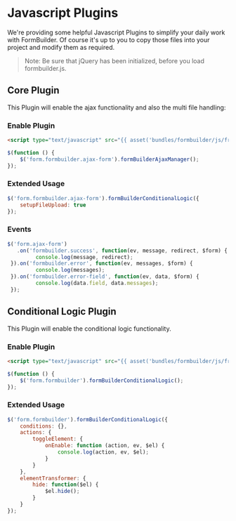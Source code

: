 # Javascript Plugins
We're providing some helpful Javascript Plugins to simplify your daily work with FormBuilder.
Of course it's up to you to copy those files into your project and modify them as required.

> Note: Be sure that jQuery has been initialized, before you load formbuilder.js.

## Core Plugin
This Plugin will enable the ajax functionality and also the multi file handling:

### Enable Plugin

```html
<script type="text/javascript" src="{{ asset('bundles/formbuilder/js/frontend/plugins/jquery.fb.core.form-builder.js') }}"></script>
```

```javascript
$(function () {
    $('form.formbuilder.ajax-form').formBuilderAjaxManager();
});
```
### Extended Usage
```javascript
$('form.formbuilder.ajax-form').formBuilderConditionalLogic({
    setupFileUpload: true
});
```

### Events

```javascript
$('form.ajax-form')
   .on('formbuilder.success', function(ev, message, redirect, $form) {
         console.log(message, redirect);
 }).on('formbuilder.error', function(ev, messages, $form) {
         console.log(messages);
 }).on('formbuilder.error-field', function(ev, data, $form) {
         console.log(data.field, data.messages);
 });
```


## Conditional Logic Plugin
This Plugin will enable the conditional logic functionality.

### Enable Plugin

```html
<script type="text/javascript" src="{{ asset('bundles/formbuilder/js/frontend/plugins/jquery.fb.ext.conditional-logic.js') }}"></script>
```

```javascript
$(function () {
    $('form.formbuilder').formBuilderConditionalLogic();
});
```

### Extended Usage
```javascript
$('form.formbuilder').formBuilderConditionalLogic({
    conditions: {},
    actions: {
        toggleElement: {
            onEnable: function (action, ev, $el) {
                console.log(action, ev, $el);
            }
        }
    },
    elementTransformer: {
        hide: function($el) {
            $el.hide();
        }
    }
});
```